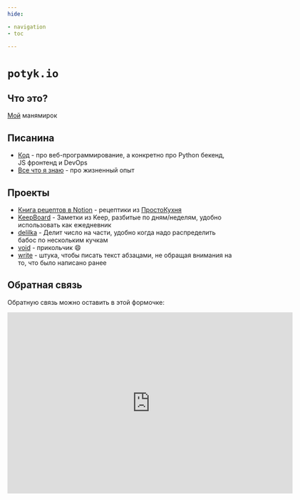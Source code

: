 ```yaml
---
hide:

- navigation
- toc

---
```


# `potyk.io`

## Что это?

[Мой](https://t.me/potykion) манямирок

## Писанина

- [Код](Code/index.md) - про веб-программирование, а конкретно про Python бекенд, JS фронтенд и DevOps
- [Все что я знаю](./Everything/index.md) - про жизненный опыт

## Проекты

- [Книга рецептов в Notion](https://potyk.notion.site/potyk/d47b6c5c807a41e2a9bb145632a20a5b) - рецептики
  из [ПростоКухня](Everything/Food/ProstoKuhnya/index.md)
- [KeepBoard](https://keep-board.website.yandexcloud.net/) - Заметки из Keep, разбитые по дням/неделям, удобно
  использовать как ежедневник
- [delilka](https://delilka.website.yandexcloud.net/) - Делит число на части, удобно когда надо распределить бабос по
  нескольким кучкам
- [void](https://void.website.yandexcloud.net/) - прикольчик 😄
- [write](https://write.website.yandexcloud.net/) - штука, чтобы писать текст абзацами, не обращая внимания на то, что
  было написано ранее

## Обратная связь

Обратную связь можно оставить в этой формочке:

<iframe src="https://docs.google.com/forms/d/e/1FAIpQLSca0cK6DWmBL0RvZeGk-Yl0FZ4bYS4OXnyu47w8nQoSxO3fsQ/viewform?embedded=true" width="640" height="407" frameborder="0" marginheight="0" marginwidth="0">Loading…</iframe>

